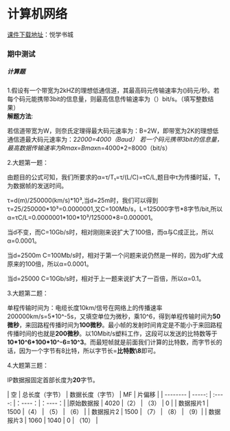 # 计算机网络
[课件下载地址](http://yx.51zhy.cn/net.jsp#)：悦学书城
###  期中测试
##### 计算题
1.假设有一个带宽为2kHZ的理想低通信道，其最高码元传输速率为()码元/秒。若每个码元能携带3bit的信息量，则最高信息传输速率为（）bit/s。（填写整数结果）<br>
**解题方法**:

若信道带宽为W，则奈氏定理得最大码元速率为：B=2W，即带宽为2K的理想低通信道最大码元速率为：2*2000=4000（Baud）
若一个码元携带3bit的信息量，最高数据传输速率为Rmax=Bmax*n=4000*2=8000（bit/s）

2.大题第一题：

由题目的公式可知，我们所要求的α=τ/T₁=τ/(L/C)=τC/L,题目中τ为传播时延，T₁为数据帧的发送时间。

τ=d(m)/250000(km/s)\*10³,当d=25m时，我们可以得到τ=25/250000\*10³=0.0000001,又C=100Mb/s，L=125000字节\*8字节/bit,所以α=τC/L=0.0000001\*100\*10³/125000\*8=0.000001。

 当d不变，而C=10Gb/s时，相对刚刚来说扩大了100倍，而α与C成正比，所以α=0.0001。
 
 当d=2500m C=100Mb/s时，相对于第一个问题来说仍然是一样的，因为d扩大成原来的100倍，所以α=0.0001。
 
 当d=25000 C=10Gb/s时，相对于上一题来说扩大了一百倍，所以α=0.1。

3.大题第二题：

 单程传输时间为：电缆长度10km/信号在网络上的传播速率200000km/s=5\*10^-5s，又填空单位为微秒，乘10^6，得到单程传输时间为**50微秒**，来回路程传播时间为**100微秒**。最小帧的发射时间肯定是不能小于来回路程传播时间的也就是**200微秒**。以10Mbit/s塑料工作，这段可以发送的比特数等于**10\*10^6\*100\*10^-6=10^3**。而最短帧就是前面我们计算的比特数，而字节长的话，因为一个字节有8比特，所以字节长=**比特数\8**即可。
 
 4.大题第三题：
 
  IP数据报固定首部长度为**20**字节。
  
  |     空       | 总长度（字节）   | 数据长度（字节）  | MF | 片偏移 |
  | --------   | -----:          | :----:          |：----：|：----：|
  |原始数据报    | 4020           |（2）             |  （3）    | 0 |
  | 数据报片1    | 1500           |（4）            | （5）  | （6） |
  | 数据报片2    | 1500           | （7）           | （8）  | （9）|
  | 数据报片3    | 1060          | 1040 |           0 | （10） |

 

